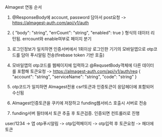Almagest 연동 순서

1. @ResponseBody에 account, password 담아서 post요청 -> https://almagest-auth.com/api/v1/auth

2.
   {
      "body": "string",
      "errCount": "string",
      "enabled": true
   }
   형식의 데이터 리턴됨. errcount와 enable여부로 페이지 분기

3. 로그인정보가 일치하면 인증서버에서 1회이상 로그인한 기기의 모바일앱으로 otp코드를 담아 푸시알림 전송(firebase token 기반 호출)

4. 모바일앱의 otp코드를 웹페이지에 입력하고 @RequsetBody객체에 다른 데이터를 포함해 토큰요청 -> https://almagest-auth.com/api/v1/auth/req
   {
   "account": "string",
   "serviceName": "string",
   "code": "string"
   }   

5. otp코드가 일치하면 Almagest전용 csrf토큰과 인증토큰이 응답헤더에 포함되어 수신됨

6. Almagest인증토큰을 쿠키에 저장하고 funding웹서비스 호출시 서버로 전송 

7. funding서버 필터에서 토큰 추출 후 토큰검증. 인증되면 컨트롤러로 진행



user/1234 -> 앱 otp푸시알림 -> otp입력페이지 -> otp입력 후 토큰요청 -> 헤더에 토큰  
